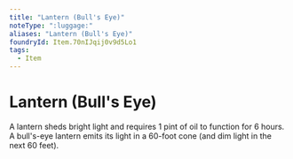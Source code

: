 ```yaml
---
title: "Lantern (Bull's Eye)"
noteType: ":luggage:"
aliases: "Lantern (Bull's Eye)"
foundryId: Item.70nIJqij0v9d5Lo1
tags:
  - Item
---
```


# Lantern (Bull's Eye)

A lantern sheds bright light and requires 1 pint of oil to function for 6 hours. A bull's-eye lantern emits its light in a 60-foot cone (and dim light in the next 60 feet).
